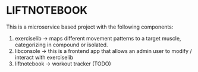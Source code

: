 # LIFTNOTEBOOK

This is a microservice based project with the following components:

1. exerciselib -> maps different movement patterns to a target muscle, categorizing in compound or isolated.
2. libconsole -> this is a frontend app that allows an admin user to modify / interact with exerciselib
3. liftnotebook -> workout tracker (TODO)
